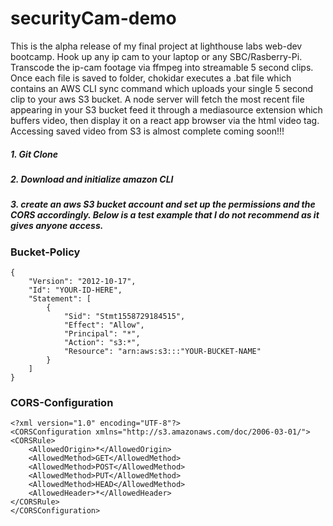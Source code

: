 # securityCam-demo

This is the alpha release of my final project at lighthouse labs web-dev bootcamp. Hook up any ip cam to your laptop or any SBC/Rasberry-Pi. Transcode the ip-cam footage via ffmpeg into streamable 5 second clips. Once each file is saved to folder, chokidar executes a .bat file which contains an AWS CLI sync command which uploads your single 5 second clip to your aws S3 bucket. A node server will fetch the most recent file appearing in your S3 bucket feed it through a mediasource extension which buffers video, then display it on a react app browser via the html video tag. Accessing saved video from S3 is almost complete coming soon!!!

##### 1. Git Clone

##### 2. Download and initialize amazon CLI

##### 3. create an aws S3 bucket account and set up the permissions and the CORS accordingly. Below is a test example that I do not recommend as it gives anyone access. 

### Bucket-Policy
```
{
    "Version": "2012-10-17",
    "Id": "YOUR-ID-HERE",
    "Statement": [
        {
            "Sid": "Stmt1558729184515",
            "Effect": "Allow",
            "Principal": "*",
            "Action": "s3:*",
            "Resource": "arn:aws:s3:::"YOUR-BUCKET-NAME"
        }
    ]
}
```

### CORS-Configuration
```
<?xml version="1.0" encoding="UTF-8"?>
<CORSConfiguration xmlns="http://s3.amazonaws.com/doc/2006-03-01/">
<CORSRule>
    <AllowedOrigin>*</AllowedOrigin>
    <AllowedMethod>GET</AllowedMethod>
    <AllowedMethod>POST</AllowedMethod>
    <AllowedMethod>PUT</AllowedMethod>
    <AllowedMethod>HEAD</AllowedMethod>
    <AllowedHeader>*</AllowedHeader>
</CORSRule>
</CORSConfiguration>
```
